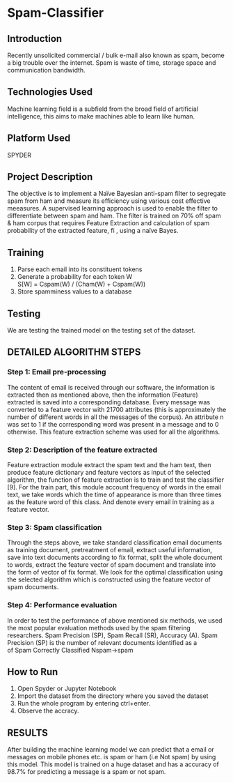 # Spam-Classifier

## Introduction
Recently unsolicited commercial / bulk e-mail also known as spam, become a big trouble over the internet. Spam is waste of time, storage space and communication bandwidth.

## Technologies Used
Machine learning field is a subfield from the broad field of artificial intelligence, this aims to make machines able to learn like human.

## Platform Used
SPYDER

## Project Description
The objective is to implement a Naïve Bayesian anti-spam filter to segregate spam from ham and measure its efficiency using various cost effective meeasures. 
A supervised learning approach is used to enable the filter to differentiate between spam and ham. The filter is trained on 70% off spam & ham corpus that requires Feature Extraction and calculation of spam probability of the extracted feature, fi , using a naïve 
Bayes.

## Training
1. Parse each email into its constituent tokens  
2. Generate a probability for each token W  
     S[W] = Cspam(W) / (Cham(W) + Cspam(W))  
3. Store spamminess values to a database  

## Testing 
We are testing the trained model on the testing set of the dataset.

## DETAILED ALGORITHM STEPS

### Step 1: Email pre-processing 
The content of email is received through our software, the information is extracted then as mentioned above, then the information (Feature) extracted is saved into a corresponding database. Every message was converted to a feature vector with 21700 attributes (this is approximately the number of different words in all the messages of the corpus). An attribute n was set to 1 if the corresponding word was present in a message and to 0 otherwise. This feature extraction scheme was used for all the algorithms.  

### Step 2: Description of the feature extracted 
Feature extraction module extract the spam text and the ham text, then produce feature dictionary and feature vectors as input of the selected algorithm, the function of feature extraction is to train and test the classifier [9]. For the train part, this module account frequency of words in the email text, we take words which the time of appearance is more than three times as the feature word of this class. And denote every email in training as a feature vector.  

### Step 3: Spam classification 
Through the steps above, we take standard classification email documents as training document, pretreatment of email, extract useful information, save into text documents according to fix format, split the whole document to words, extract the feature vector of spam document and translate into the form of vector of fix format. We look for the optimal classification using the selected algorithm which is constructed using the feature vector of spam documents.  

### Step 4: Performance evaluation 
In order to test the performance of above mentioned six methods, we used the most popular evaluation methods used by the spam filtering researchers. Spam Precision (SP), Spam Recall (SR), Accuracy (A). Spam Precision (SP) is the number of relevant documents identified as a  
 of Spam Correctly Classified  Nspam→spam 

## How to Run
1. Open Spyder or Jupyter Notebook 
2. Import the dataset from the directory where you saved the dataset
3. Run the whole program by entering ctrl+enter.
4. Observe the accracy.

## RESULTS 
After building the machine learning model we can predict that a email or messages on mobile phones etc.  is spam or ham (i.e Not  spam) by using this model. 
This model is trained on a huge dataset and has a accuracy of 98.7% for predicting a message is a  spam or not spam. 


 
